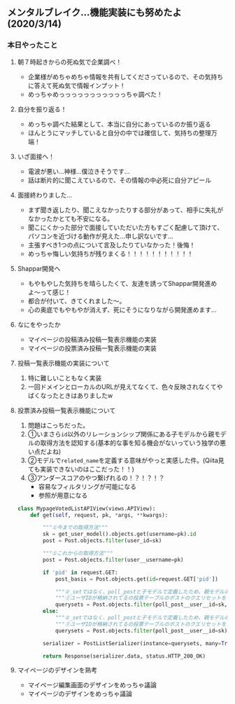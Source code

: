 ## メンタルブレイク...機能実装にも努めたよ (2020/3/14)

### 本日やったこと
1. 朝７時起きからの死ぬ気で企業調べ！
    - 企業様がめちゃめちゃ情報を共有してくださっているので、その気持ちに答えて死ぬ気で情報インプット！
    - めっちゃめっっっっっっっっっっっちゃ調べた！
2. 自分を振り返る！
    - めっちゃ調べた結果として、本当に自分にあっているのか振り返る
    - ほんとうにマッチしていると自分の中では確信して、気持ちの整理万端！
3. いざ面接へ！
    - 電波が悪い...神様...僕泣きそうです...
    - 話は断片的に聞こえているので、その情報の中必死に自分アピール
4. 面接終わりました...
    - まず聞き返したり、聞こえなかったりする部分があって、相手に失礼がなかったかとても不安になる。
    - 聞こにくかった部分で面接していただいた方もすごく配慮して頂けて、パソコンを近づける動作が見えた...申し訳ないです...
    - 主張すべき1つの点について言及したりていなかった！後悔！
    - めっちゃ悔しい気持ちが残りまくる！！！！！！！！！！！
5. Shappar開発へ
    - もやもやした気持ちを晴らしたくて、友達を誘ってShappar開発進めよ〜って感じ！
    - 都合が付いて、きてくれました〜。
    - 心の奥底でもやもやが消えず、死にそうになりながら開発進めます...
6. なにをやったか
    - マイページの投稿済み投稿一覧表示機能の実装
    - マイページの投票済み投稿一覧表示機能の実装
7. 投稿一覧表示機能の実装について
    1. 特に難しいこともなく実装
    2. 一回ドメインとローカルのURLが見えてなくて、色々反映されなくてやばくなったときはありましたw
8. 投票済み投稿一覧表示機能について
    1. 問題はこっちだった。
    2. ①いまさら`id`以外のリレーションシップ関係にある子モデルから親モデルの取得方法を認知する(基本的な事を知る機会がないっていう独学の悪い点だよね)
    3. ②モデルで`related_name`を定義する意味がやっと実感した件。(Qiita見ても実装できないのはここだった！！)
    4. ③アンダースコアのやつ繋げれるの！？！？！？
        - 容易なフィルタリングが可能になる
        - 参照が用意になる

    ```python:views.py
    class MypageVotedListAPIView(views.APIView):
        def get(self, request, pk, *args, **kwargs):

            """①今までの取得方法"""
            sk = get_user_model().objects.get(username=pk).id
            post = Post.objects.filter(user_id=sk)

            """①これからの取得方法"""
            post = Post.objects.filter(user__username=pk)

            if 'pid' in request.GET:
                post_basis = Post.objects.get(id=request.GET['pid'])

                """②_setではなく、poll_postと子モデルで定義したため、親モデルの逆参照時ではそれを指定しなければいけない&①を使ってます"""
                """③ユーザIDが格納されてるの投票テーブルのポストのクエリセットをフィルタ"""
                querysets = Post.objects.filter(poll_post__user__id=sk, created_at__lt=post_basis.created_at).order_by('-created_at')[:10]
            else:
                """②_setではなく、poll_postと子モデルで定義したため、親モデルの逆参照時ではそれを指定しなければいけない&①を使ってます"""
                """③ユーザIDが格納されてるの投票テーブルのポストのクエリセットをフィルタ"""
                querysets = Post.objects.filter(poll_post__user__id=sk).order_by('-created_at')[:10]

            serializer = PostListSerializer(instance=querysets, many=True, pk=sk)

            return Response(serializer.data, status.HTTP_200_OK)
    ```
9. マイページのデザインを熟考
    - マイページ編集画面のデザインをめっちゃ議論
    - マイページのデザインをめっちゃ議論